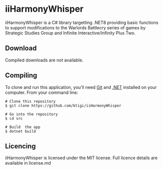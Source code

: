 iiHarmonyWhisper
=========

iiHarmonyWhisper is a C# library targetting .NET8 providing basic functions to support modifications to the Warlords Battlecry series of games by Strategic Studies Group and Infinite Interactive/Infinity Plus Two.

## Download

Compiled downloads are not available.

## Compiling

To clone and run this application, you'll need [Git](https://git-scm.com) and [.NET](https://dotnet.microsoft.com/) installed on your computer. From your command line:

```
# Clone this repository
$ git clone https://github.com/btigi/iiHarmonyWhisper

# Go into the repository
$ cd src

# Build  the app
$ dotnet build
```

## Licencing

iiHarmonyWhisper is licensed under the MIT license. Full licence details are available in license.md